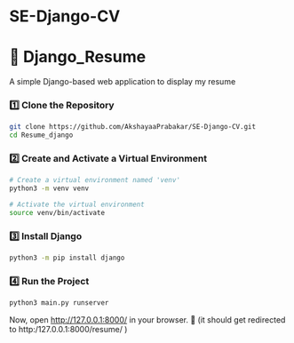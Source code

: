 # SE-Django-CV

# 📝 Django_Resume

A simple Django-based web application to display my resume
 

### 1️⃣ Clone the Repository  
```bash
git clone https://github.com/AkshayaaPrabakar/SE-Django-CV.git
cd Resume_django
```
### 2️⃣ Create and Activate a Virtual Environment
```bash
# Create a virtual environment named 'venv'
python3 -m venv venv

# Activate the virtual environment
source venv/bin/activate
```
### 3️⃣ Install Django
```bash
python3 -m pip install django
```
### 4️⃣ Run the Project
```bash
python3 main.py runserver
```
Now, open http://127.0.0.1:8000/ in your browser. 🚀
(it should get redirected to http:/127.0.0.1:8000/resume/ )
